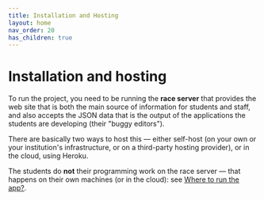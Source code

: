 ```yaml
---
title: Installation and Hosting
layout: home
nav_order: 20
has_children: true
---
```



# Installation and hosting

To run the project, you need to be running the **race server** that provides the
web site that is both the main source of information for students and
staff, and also accepts the JSON data that is the output of the applications
the students are developing (their "buggy editors").

There are basically two ways to host this — either self-host (on your own
or your institution's infrastructure, or on a third-party hosting provider),
or in the cloud, using Heroku.

The students do **not** their programming work on the race server — that
happens on their own machines (or in the cloud): see [Where to run the
app?](../buggy-editor/running-where).



